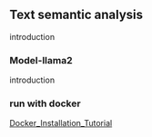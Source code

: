 ## Text semantic analysis
introduction
### Model-llama2
introduction
### run with docker
   [Docker_Installation_Tutorial](/Docker_Installation_Tutorial.md)